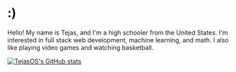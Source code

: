 # :)

Hello! My name is Tejas, and I'm a high schooler from the United States. I'm interested in full stack web development, machine learning, and math. I also like playing video games and watching basketball.


[![TejasOS's GitHub stats](https://github-readme-stats.vercel.app/api?username=TejasOS&theme=material-palenight)](https://github.com/anuraghazra/github-readme-stats)



